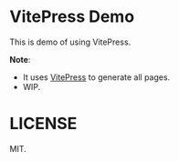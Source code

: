 # VitePress Demo

This is demo of using VitePress.

**Note**:
- It uses [VitePress](https://vitepress.dev/) to generate all pages.
- WIP.

# LICENSE

MIT.